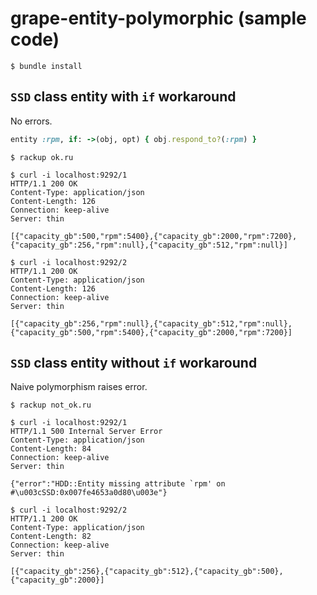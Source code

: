 grape-entity-polymorphic (sample code)
======================================

```
$ bundle install
```

## `SSD` class entity with `if` workaround

No errors.

```ruby
entity :rpm, if: ->(obj, opt) { obj.respond_to?(:rpm) }
```

```
$ rackup ok.ru

$ curl -i localhost:9292/1
HTTP/1.1 200 OK
Content-Type: application/json
Content-Length: 126
Connection: keep-alive
Server: thin

[{"capacity_gb":500,"rpm":5400},{"capacity_gb":2000,"rpm":7200},{"capacity_gb":256,"rpm":null},{"capacity_gb":512,"rpm":null}]

$ curl -i localhost:9292/2
HTTP/1.1 200 OK
Content-Type: application/json
Content-Length: 126
Connection: keep-alive
Server: thin

[{"capacity_gb":256,"rpm":null},{"capacity_gb":512,"rpm":null},{"capacity_gb":500,"rpm":5400},{"capacity_gb":2000,"rpm":7200}]
```

## `SSD` class entity without `if` workaround

Naive polymorphism raises error.

```
$ rackup not_ok.ru

$ curl -i localhost:9292/1
HTTP/1.1 500 Internal Server Error
Content-Type: application/json
Content-Length: 84
Connection: keep-alive
Server: thin

{"error":"HDD::Entity missing attribute `rpm' on #\u003cSSD:0x007fe4653a0d80\u003e"}

$ curl -i localhost:9292/2
HTTP/1.1 200 OK
Content-Type: application/json
Content-Length: 82
Connection: keep-alive
Server: thin

[{"capacity_gb":256},{"capacity_gb":512},{"capacity_gb":500},{"capacity_gb":2000}]
```
